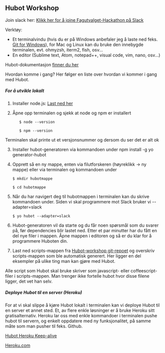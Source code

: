 ## Hubot Workshop

Join slack her: [Klikk her for å joine Fagutvalget-Hackathon på Slack](https://join.slack.com/t/fagutvalget-hackathon/shared_invite/enQtMjU5ODAxNzAyNTY3LTU5YmEyM2MzMDY0MWIyNWNkZTViMTU1YmU2YjkzMjBjMTY1OTEwMmJiMjk1NTViYmNkNjQ1NGM2NzA5OWU0YzY)

Verktøy: 

* Et terminalvindu (hvis du er på Windows anbefaler jeg å laste ned feks. [Git for Windows](https://git-for-windows.github.io/)), for Mac og Linux kan du bruke den innebygde terminalen, evt. ohmyzsh, iterm2, fish, osv...
* En editor (Sublime text, Atom, notepad++, visual code, vim, nano, osv...)

Hubot-dokumentasjon [finner du her](https://hubot.github.com/docs/)

Hvordan komme i gang? Her følger en liste over hvordan vi kommer i gang med Hubot. 

##### For å utvikle lokalt

1. Installer node.js: [Last ned her](https://nodejs.org/en/)
2. Åpne opp terminalen og sjekk at node og npm er installert

     ````
        $ node --version

        $ npm --version
     ````

Terminalen skal printe ut et versjonsnummer og dersom du ser det er alt ok

3. Installer hubot-generatoren via kommandoen under
    npm install -g yo generator-hubot

4. Opprett så en ny mappe, enten via filutforskeren (høyreklikk -> ny mappe) eller via terminalen og kommandoen under

    ````
    $ mkdir hubotmappe

    $ cd hubotmappe
    ````

5. Når du har navigert deg til hubotmappen i terminalen kan du skrive kommandoen under. Siden vi skal programmere mot Slack bruker vi --adapter=slack
    ````
    $ yo hubot --adapter=slack
    ````
    
6. Hubot-generatoren vil da starte og du får noen spørsmål som du svarer på, før dependencies blir lastet ned. Etter et par minutter har du fått en del nye filer i mappen. Åpne mappen i editoren og så er du klar for å programmere Huboten din.

7. Last ned scripts-mappen fra [Hubot-workshop git-repoet](https://github.com/sndrem/Hubot-workshop) og overskriv scripts-mappen som ble automatisk generert. Her ligger en del eksempler på ulike ting man kan gjøre med Hubot. 

Alle script som Hubot skal bruke skriver som javascript- eller coffeescript-filer i scripts-mappen. Man trenger ikke fortelle hubot hvor disse filene ligger, det vet han selv.

##### Deploye Hubot til en server (Heroku)
For at vi skal slippe å kjøre Hubot lokalt i terminalen kan vi deploye Hubot til en server et annet sted. Et, av flere enkle løsninger er å bruke Heroku sitt gratisalternativ. Heroku lar oss med enkle kommandoer i terminalen pushe hubot til servern, og enkelt oppdatere med ny funksjonalitet, på samme måte som man pusher til feks. Github.

[Hubot Heroku Keep-alive](https://github.com/hubot-scripts/hubot-heroku-keepalive)

[Heroku.com](https://heroku.com)